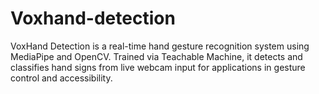 # Voxhand-detection
VoxHand Detection is a real-time hand gesture recognition system using MediaPipe and OpenCV. Trained via Teachable Machine, it detects and classifies hand signs from live webcam input for applications in gesture control and accessibility.
